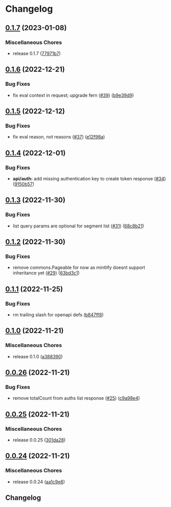 # Changelog

## [0.1.7](https://github.com/flipt-io/flipt-api/compare/0.1.6...0.1.7) (2023-01-08)


### Miscellaneous Chores

* release 0.1.7 ([77971b7](https://github.com/flipt-io/flipt-api/commit/77971b7c21fdadda5e80ba4fb4f59574c859b129))

## [0.1.6](https://github.com/flipt-io/flipt-api/compare/0.1.5...0.1.6) (2022-12-21)


### Bug Fixes

* fix eval context in request; upgrade fern ([#39](https://github.com/flipt-io/flipt-api/issues/39)) ([b9e39d9](https://github.com/flipt-io/flipt-api/commit/b9e39d943450a3bc3bee6f8d4c01740ca1ea154c))

## [0.1.5](https://github.com/flipt-io/flipt-api/compare/0.1.4...0.1.5) (2022-12-12)


### Bug Fixes

* fix eval reason, not reasons ([#37](https://github.com/flipt-io/flipt-api/issues/37)) ([e12f98a](https://github.com/flipt-io/flipt-api/commit/e12f98a400e9291f60f8874b7d65fe997403a74c))

## [0.1.4](https://github.com/flipt-io/flipt-api/compare/0.1.3...0.1.4) (2022-12-01)


### Bug Fixes

* **api/auth:** add missing authentication key to create token response ([#34](https://github.com/flipt-io/flipt-api/issues/34)) ([9150b57](https://github.com/flipt-io/flipt-api/commit/9150b57534e59c631d4eed09d8c430168f81e800))

## [0.1.3](https://github.com/flipt-io/flipt-api/compare/0.1.2...0.1.3) (2022-11-30)


### Bug Fixes

* list query params are optional for segment list ([#31](https://github.com/flipt-io/flipt-api/issues/31)) ([68c8b21](https://github.com/flipt-io/flipt-api/commit/68c8b212ca56e3233df233b4bde578c694942f82))

## [0.1.2](https://github.com/flipt-io/flipt-api/compare/0.1.1...0.1.2) (2022-11-30)


### Bug Fixes

* remove commons.Pageable for now as mintlify doesnt support inheritance yet ([#29](https://github.com/flipt-io/flipt-api/issues/29)) ([63bd3c1](https://github.com/flipt-io/flipt-api/commit/63bd3c153b8115b260c7f5d41e1e7e7f9f8d09a6))

## [0.1.1](https://github.com/flipt-io/flipt-api/compare/0.1.0...0.1.1) (2022-11-25)


### Bug Fixes

* rm trailing slash for openapi defs ([b847ff8](https://github.com/flipt-io/flipt-api/commit/b847ff8554a9e26f62081a86f73b94f4e69990bc))

## [0.1.0](https://github.com/flipt-io/flipt-api/compare/0.0.26...0.1.0) (2022-11-21)


### Miscellaneous Chores

* release 0.1.0 ([a388390](https://github.com/flipt-io/flipt-api/commit/a388390d75278db65f612d2ba1445ad03760edf9))

## [0.0.26](https://github.com/flipt-io/flipt-api/compare/0.0.25...0.0.26) (2022-11-21)


### Bug Fixes

* remove totalCount from auths list response ([#25](https://github.com/flipt-io/flipt-api/issues/25)) ([c9a98e4](https://github.com/flipt-io/flipt-api/commit/c9a98e474ddc5fa59671324376e9ecb357c429bd))

## [0.0.25](https://github.com/flipt-io/flipt-api/compare/0.0.24...0.0.25) (2022-11-21)


### Miscellaneous Chores

* release 0.0.25 ([301da28](https://github.com/flipt-io/flipt-api/commit/301da287afb51ed202a436f7d3399bf8138c3d02))

## [0.0.24](https://github.com/flipt-io/flipt-api/compare/0.0.23...0.0.24) (2022-11-21)


### Miscellaneous Chores

* release 0.0.24 ([aa1c9e8](https://github.com/flipt-io/flipt-api/commit/aa1c9e8cd2213fc5d26a8edd25aed08a0f9914d7))

## Changelog

